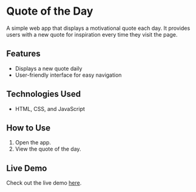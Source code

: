 # Quote of the Day

A simple web app that displays a motivational quote each day. It provides users with a new quote for inspiration every time they visit the page.

## Features
- Displays a new quote daily
- User-friendly interface for easy navigation

## Technologies Used
- HTML, CSS, and JavaScript

## How to Use
1. Open the app.
2. View the quote of the day.

## Live Demo
Check out the live demo [here](https://pradeepkumardev2003.github.io/whether_app/).

